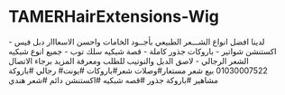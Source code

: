 # TAMERHairExtensions-Wig
لدينا افضل انواع الشـــعر الطبيعي بأجــود الخامات واحسن الاسعااار دبل فيس - اكستنشن شواتير - باروكات جذور كاملة - قصة شبكيه سلك توب - جميع انوع شبكيه الشعر الرجالي  - لاصق الدبل والنوتيب للطلب ومعرفة المزيد برجاء الاتصال 01030007522 بيع شعر مستعار#وصلات شعر#باروكات #يونت# رجالي #باروكة مشاهير #باروكة جذور #قصه شبكيه #اكستنشن دائم #شعر هندي
